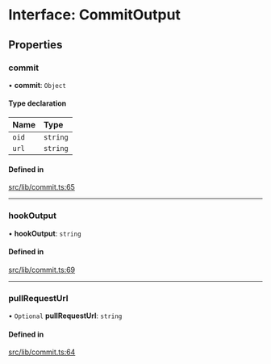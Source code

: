 # Interface: CommitOutput

## Properties

### commit

• **commit**: `Object`

#### Type declaration

| Name | Type |
| :------ | :------ |
| `oid` | `string` |
| `url` | `string` |

#### Defined in

[src/lib/commit.ts:65](https://github.com/huggingface/huggingface.js/blob/16bd879/packages/hub/src/lib/commit.ts#L65)

___

### hookOutput

• **hookOutput**: `string`

#### Defined in

[src/lib/commit.ts:69](https://github.com/huggingface/huggingface.js/blob/16bd879/packages/hub/src/lib/commit.ts#L69)

___

### pullRequestUrl

• `Optional` **pullRequestUrl**: `string`

#### Defined in

[src/lib/commit.ts:64](https://github.com/huggingface/huggingface.js/blob/16bd879/packages/hub/src/lib/commit.ts#L64)
